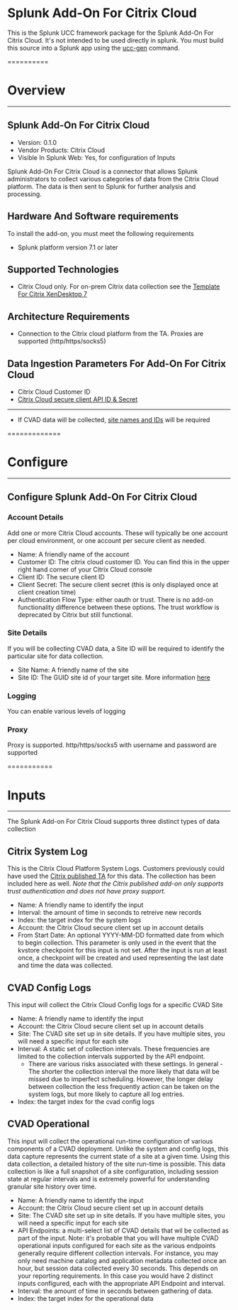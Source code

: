 # Splunk Add-On For Citrix Cloud

This is the Splunk UCC framework package for the Splunk Add-On For Citrix Cloud.  It's not intended to be used directly in splunk.  You must build this source into a Splunk app using the [ucc-gen](https://github.com/splunk/addonfactory-ucc-generator) command.

==========
# Overview
----------
## Splunk Add-On For Citrix Cloud
* Version: 0.1.0
* Vendor Products: Citrix Cloud
* Visible In Splunk Web: Yes, for configuration of Inputs

Splunk Add-On For Citrix Cloud is a connector that allows Splunk administrators to collect various categories of data from the Citrix Cloud platform.  The data is then sent to Splunk for further analysis and processing.

## Hardware And Software requirements
To install the add-on, you must meet the following requirements
* Splunk platform version 7.1 or later

## Supported Technologies
* Citrix Cloud only.  For on-prem Citrix data collection see the [Template For Citrix XenDesktop 7](https://splunkbase.splunk.com/app/1751/)

## Architecture Requirements
* Connection to the Citrix cloud platform from the TA.  Proxies are supported (http/https/socks5)

## Data Ingestion Parameters For Add-On For Citrix Cloud
* Citrix Cloud Customer ID
* [Citrix Cloud secure client API ID & Secret](https://developer.cloud.com/citrix-cloud/citrix-cloud-api-overview/docs/get-started-with-citrix-cloud-apis)
-------------
* If CVAD data will be collected, [site names and IDs](https://developer.cloud.com/citrixworkspace/virtual-apps-and-desktops/cvad-rest-apis/docs/how-to-get-site-id) will be required

=============
# Configure
-------------
## Configure Splunk Add-On For Citrix Cloud

### Account Details
Add one or more Citrix Cloud accounts.  These will typically be one account per cloud environment, or one account per secure client as needed.

* Name: A friendly name of the account
* Customer ID: The citrix cloud customer ID.  You can find this in the upper right hand corner of your Citrix Cloud console
* Client ID: The secure client ID
* Client Secret: The secure client secret (this is only displayed once at client creation time)
* Authentication Flow Type: either oauth or trust.  There is no add-on functionality difference between these options.  The trust workflow is deprecated by Citrix but still functional.

### Site Details
If you will be collecting CVAD data, a Site ID will be required to identify the particular site for data collection.
* Site Name: A friendly name of the site
* Site ID: The GUID site id of your target site.  More information [here](https://developer.cloud.com/citrixworkspace/virtual-apps-and-desktops/cvad-rest-apis/docs/how-to-get-site-id)

### Logging
You can enable various levels of logging 

### Proxy
Proxy is supported.  http/https/socks5 with username and password are supported

===========
# Inputs
-----------
The Splunk Add-on For Citrix Cloud supports three distinct types of data collection

## Citrix System Log
This is the Citrix Cloud Platform System Logs.  Customers previously could have used the [Citrix published TA](https://splunkbase.splunk.com/app/5496/) for this data. The collection has been included here as well. 
_Note that the Citrix published add-on only supports trust authentication and does not have proxy support._
* Name: A friendly name to identify the input
* Interval: the amount of time in seconds to retreive new records
* Index: the target index for the system logs
* Account: the Citrix Cloud secure client set up in account details
* From Start Date: An optional YYYY-MM-DD formatted date from which to begin collection.  This parameter is only used in the event that the kvstore checkpoint for this input is not set.  After the input is run at least once, a checkpoint will be created and used representing the last date and time the data was collected.

## CVAD Config Logs
This input will collect the Citrix Cloud Config logs for a specific CVAD Site
* Name: A friendly name to identify the input
* Account: the Citrix Cloud secure client set up in account details
* Site: The CVAD site set up in site details.  If you have multiple sites, you will need a specific input for each site
* Interval: A static set of collection intervals.  These frequencies are limited to the collection intervals supported by the API endpoint. 
  - There are various risks associated with these settings.  In general - The shorter the collection interval the more likely that data will be missed due to imperfect scheduling. However, the longer delay between collection the less frequently action can be taken on the system logs, but more likely to capture all log entries.
* Index: the target index for the cvad config logs

## CVAD Operational
This input will collect the operational run-time configuration of various components of a CVAD deployment.  Unlike the system and config logs, this data capture represents the current state of a site at a given time.  Using this data collection, a detailed history of the site run-time is possible.  This data collection is like a full snapshot of a site configuration, including session state at regular intervals and is extremely powerful for understanding granular site history over time.
* Name: A friendly name to identify the input
* Account: the Citrix Cloud secure client set up in account details
* Site: The CVAD site set up in site details.  If you have multiple sites, you will need a specific input for each site
* API Endpoints: a multi-select list of CVAD details that wil be collected as part of the input.  Note: it's probable that you will have multiple CVAD operational inputs configured for each site as the various endpoints generally require different collection intervals.  For instance, you may only need machine catalog and application metadata collected once an hour, but session data collected every 30 seconds.  This depends on your reporting requirements.  In this case you would have 2 distinct inputs configured, each with the appropriate API Endpoint and interval.
* Interval: the amount of time in seconds between gathering of data.
* Index: the target index for the operational data


